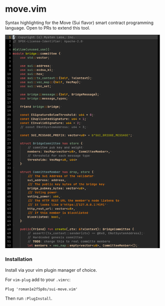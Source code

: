 # move.vim 
Syntax highlighting for the Move (Sui flavor) smart contract programming 
language. Open to PRs to extend this tool. 

![](./images/appearance.png)

### Installation

Install via your vim plugin manager of choice.

For `vim-plug` add to your `.vimrc`:

```
Plug 'roman1e2f5p8s/sui-move.vim'
```

Then run `:PlugInstall`.
